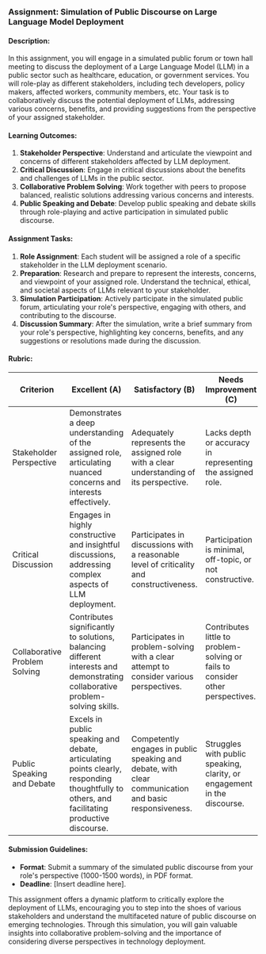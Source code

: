 ### Assignment: Simulation of Public Discourse on Large Language Model Deployment

#### Description:
In this assignment, you will engage in a simulated public forum or town hall meeting to discuss the deployment of a Large Language Model (LLM) in a public sector such as healthcare, education, or government services. You will role-play as different stakeholders, including tech developers, policy makers, affected workers, community members, etc. Your task is to collaboratively discuss the potential deployment of LLMs, addressing various concerns, benefits, and providing suggestions from the perspective of your assigned stakeholder.

#### Learning Outcomes:
1. **Stakeholder Perspective**: Understand and articulate the viewpoint and concerns of different stakeholders affected by LLM deployment.
2. **Critical Discussion**: Engage in critical discussions about the benefits and challenges of LLMs in the public sector.
3. **Collaborative Problem Solving**: Work together with peers to propose balanced, realistic solutions addressing various concerns and interests.
4. **Public Speaking and Debate**: Develop public speaking and debate skills through role-playing and active participation in simulated public discourse.

#### Assignment Tasks:
1. **Role Assignment**: Each student will be assigned a role of a specific stakeholder in the LLM deployment scenario.
2. **Preparation**: Research and prepare to represent the interests, concerns, and viewpoint of your assigned role. Understand the technical, ethical, and societal aspects of LLMs relevant to your stakeholder.
3. **Simulation Participation**: Actively participate in the simulated public forum, articulating your role's perspective, engaging with others, and contributing to the discourse.
4. **Discussion Summary**: After the simulation, write a brief summary from your role's perspective, highlighting key concerns, benefits, and any suggestions or resolutions made during the discussion.

#### Rubric:

| Criterion                | Excellent (A)                                                                                  | Satisfactory (B)                                                           | Needs Improvement (C)                                  |
|--------------------------|------------------------------------------------------------------------------------------------|----------------------------------------------------------------------------|--------------------------------------------------------|
| Stakeholder Perspective  | Demonstrates a deep understanding of the assigned role, articulating nuanced concerns and interests effectively. | Adequately represents the assigned role with a clear understanding of its perspective. | Lacks depth or accuracy in representing the assigned role. |
| Critical Discussion      | Engages in highly constructive and insightful discussions, addressing complex aspects of LLM deployment. | Participates in discussions with a reasonable level of criticality and constructiveness. | Participation is minimal, off-topic, or not constructive. |
| Collaborative Problem Solving | Contributes significantly to solutions, balancing different interests and demonstrating collaborative problem-solving skills. | Participates in problem-solving with a clear attempt to consider various perspectives. | Contributes little to problem-solving or fails to consider other perspectives. |
| Public Speaking and Debate | Excels in public speaking and debate, articulating points clearly, responding thoughtfully to others, and facilitating productive discourse. | Competently engages in public speaking and debate, with clear communication and basic responsiveness. | Struggles with public speaking, clarity, or engagement in the discourse. |

#### Submission Guidelines:
- **Format**: Submit a summary of the simulated public discourse from your role's perspective (1000-1500 words), in PDF format.
- **Deadline**: [Insert deadline here].

This assignment offers a dynamic platform to critically explore the deployment of LLMs, encouraging you to step into the shoes of various stakeholders and understand the multifaceted nature of public discourse on emerging technologies. Through this simulation, you will gain valuable insights into collaborative problem-solving and the importance of considering diverse perspectives in technology deployment.
